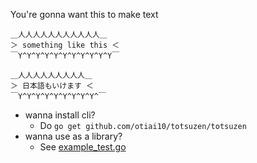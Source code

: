 You're gonna want this to make text

```
＿人人人人人人人人人人人＿
＞ something like this ＜
￣Y^Y^Y^Y^Y^Y^Y^Y^Y^Y^Y￣
```

```
＿人人人人人人人人人＿
＞ 日本語もいけます ＜
￣Y^Y^Y^Y^Y^Y^Y^Y^Y^￣
```

- wanna install cli?
  - Do `go get github.com/otiai10/totsuzen/totsuzen`
- wanna use as a library?
  - See [example_test.go](https://github.com/otiai10/totsuzen/blob/master/example_test.go)
